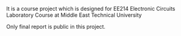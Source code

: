 It is a course project which is designed for EE214 Electronic Circuits Laboratory Course at Middle East Technical University

Only final report is public in this project.
